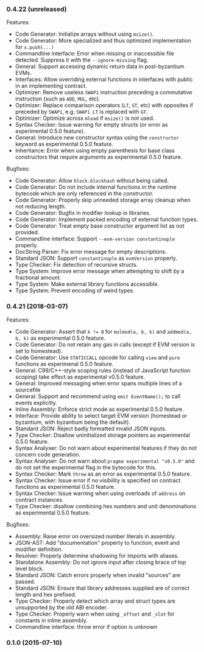 ### 0.4.22 \(unreleased\)

Features:

* Code Generator: Initialize arrays without using `msize()`.
* Code Generator: More specialized and thus optimized implementation for `x.push(...)`
* Commandline interface: Error when missing or inaccessible file detected. Suppress it with the `--ignore-missing` flag.
* General: Support accessing dynamic return data in post-byzantium EVMs.
* Interfaces: Allow overriding external functions in interfaces with public in an implementing contract.
* Optimizer: Remove useless `SWAP1` instruction preceding a commutative instruction \(such as `ADD`, `MUL`, etc\).
* Optimizer: Replace comparison operators \(`LT`, `GT`, etc\) with opposites if preceded by `SWAP1`, e.g. `SWAP1 LT` is replaced with `GT`.
* Optimizer: Optimize across `mload` if `msize()` is not used.
* Syntax Checker: Issue warning for empty structs \(or error as experimental 0.5.0 feature\).
* General: Introduce new constructor syntax using the `constructor` keyword as experimental 0.5.0 feature.
* Inheritance: Error when using empty parenthesis for base class constructors that require arguments as experimental 0.5.0 feature.

Bugfixes:

* Code Generator: Allow `block.blockhash` without being called.
* Code Generator: Do not include internal functions in the runtime bytecode which are only referenced in the constructor.
* Code Generator: Properly skip unneeded storage array cleanup when not reducing length.
* Code Generator: Bugfix in modifier lookup in libraries.
* Code Generator: Implement packed encoding of external function types.
* Code Generator: Treat empty base constructor argument list as not provided.
* Commandline interface: Support `--evm-version constantinople` properly.
* DocString Parser: Fix error message for empty descriptions.
* Standard JSON: Support `constantinople` as `evmVersion` properly.
* Type Checker: Fix detection of recursive structs.
* Type System: Improve error message when attempting to shift by a fractional amount.
* Type System: Make external library functions accessible.
* Type System: Prevent encoding of weird types.

### 0.4.21 \(2018-03-07\)

Features:

* Code Generator: Assert that `k != 0` for `mulmod(a, b, k)` and `addmod(a, b, k)` as experimental 0.5.0 feature.
* Code Generator: Do not retain any gas in calls \(except if EVM version is set to homestead\).
* Code Generator: Use `STATICCALL` opcode for calling `view` and `pure` functions as experimenal 0.5.0 feature.
* General: C99/C++-style scoping rules \(instead of JavaScript function scoping\) take effect as experimental v0.5.0 feature.
* General: Improved messaging when error spans multiple lines of a sourcefile
* General: Support and recommend using `emit EventName();` to call events explicitly.
* Inline Assembly: Enforce strict mode as experimental 0.5.0 feature.
* Interface: Provide ability to select target EVM version \(homestead or byzantium, with byzantium being the default\).
* Standard JSON: Reject badly formatted invalid JSON inputs.
* Type Checker: Disallow uninitialized storage pointers as experimental 0.5.0 feature.
* Syntax Analyser: Do not warn about experimental features if they do not concern code generation.
* Syntax Analyser: Do not warn about `pragma experimental "v0.5.0"` and do not set the experimental flag in the bytecode for this.
* Syntax Checker: Mark `throw` as an error as experimental 0.5.0 feature.
* Syntax Checker: Issue error if no visibility is specified on contract functions as experimental 0.5.0 feature.
* Syntax Checker: Issue warning when using overloads of `address` on contract instances.
* Type Checker: disallow combining hex numbers and unit denominations as experimental 0.5.0 feature.

Bugfixes:

* Assembly: Raise error on oversized number literals in assembly.
* JSON-AST: Add "documentation" property to function, event and modifier definition.
* Resolver: Properly determine shadowing for imports with aliases.
* Standalone Assembly: Do not ignore input after closing brace of top level block.
* Standard JSON: Catch errors properly when invalid "sources" are passed.
* Standard JSON: Ensure that library addresses supplied are of correct length and hex prefixed.
* Type Checker: Properly detect which array and struct types are unsupported by the old ABI encoder.
* Type Checker: Properly warn when using `_offset` and `_slot` for constants in inline assembly.
* Commandline interface: throw error if option is unknown

### 0.1.0 \(2015-07-10\)



